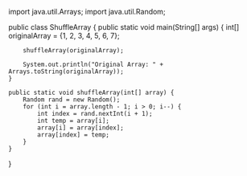 import java.util.Arrays;
import java.util.Random;

public class ShuffleArray {
    public static void main(String[] args) {
        int[] originalArray = {1, 2, 3, 4, 5, 6, 7};

        shuffleArray(originalArray);

        System.out.println("Original Array: " + Arrays.toString(originalArray));
    }

    public static void shuffleArray(int[] array) {
        Random rand = new Random();
        for (int i = array.length - 1; i > 0; i--) {
            int index = rand.nextInt(i + 1);
            int temp = array[i];
            array[i] = array[index];
            array[index] = temp;
        }
    }
}
